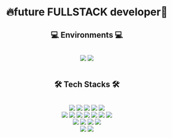<div align="center">
  <h1>🔥future FULLSTACK developer🌱</h1>
</div>
<div align="center">
  <h2>💻 Environments 💻</h2>
</div>
<br />
<div align="center">
  <a href="#"><img src="https://img.shields.io/badge/Windows-0078D6?style=flat&logo=Windows&logoColor=ffffff"/></a>
  <img src="https://img.shields.io/badge/VSCode-007ACC?style=flat&logo=VisualStudioCode&logoColor=ffffff"/>
</div>
<br />
<div align="center">
  <h2>🛠 Tech Stacks 🛠</h2>
</div>
<br/>
<div align="center">
  <img src="https://img.shields.io/badge/Python-3776AB?style=flat&logo=Python&logoColor=ffffff"/>
  <img src="https://img.shields.io/badge/Django-092E20?style=flat&logo=Django&logoColor=ffffff"/>
  <img src="https://img.shields.io/badge/JavaScript-F7DF1E?style=flat&logo=JavaScript&logoColor=000000"/>
  <img src="https://img.shields.io/badge/NodeJS-339933?style=flat&logo=Node.js&logoColor=ffffff"/>
  <img src="https://img.shields.io/badge/express-000000?style=flat&logo=Express&logoColor=ffffff"/>
<br/>
  <img src="https://img.shields.io/badge/HTML-E34F26?style=flat&logo=HTML5&logoColor=ffffff"/>
  <img src="https://img.shields.io/badge/CSS-1572B6?style=flat&logo=CSS3&logoColor=ffffff"/>
  <img src="https://img.shields.io/badge/Pug-A86454?style=flat&logo=Pug&logoColor=000000"/>
  <img src="https://img.shields.io/badge/TailwindCSS-06B6D4?style=flat&logo=TailwindCSS&logoColor=ffffff"/>
  <img src="https://img.shields.io/badge/Sass-CC6699?style=flat&logo=Sass&logoColor=ffffff"/>
  <img src="https://img.shields.io/badge/gulp-CF4647?style=flat&logo=gulp&logoColor=ffffff"/>
  <img src="https://img.shields.io/badge/Webpack-8DD6F9?style=flat&logo=Webpack&logoColor=ffffff"/>
<br/>
  <img src="https://img.shields.io/badge/TypeScript-3178C6?style=flat&logo=TypeScript&logoColor=ffffff"/>
  <img src="https://img.shields.io/badge/React-61DAFB?style=flat&logo=React&logoColor=000000"/>
  <img src="https://img.shields.io/badge/React Router-CA4245?style=flat&logo=ReactRouter&logoColor=ffffff"/>
  <img src="https://img.shields.io/badge/styledcomponents-DB7093?style=flat&logo=styledcomponents&logoColor=ffffff"/>
<br/>
  <img src="https://img.shields.io/badge/PostgreSQL-4169E1?style=flat&logo=PostgreSQL&logoColor=ffffff"/>
  <img src="https://img.shields.io/badge/MongoDB-47A248?style=flat&logo=MongoDB&logoColor=ffffff"/>
<br/>
